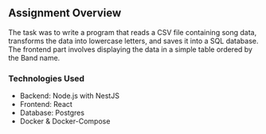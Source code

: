 ## Assignment Overview

The task was to write a program that reads a CSV file containing song data, transforms the data into lowercase letters, and saves it into a SQL database. The frontend part involves displaying the data in a simple table ordered by the Band name.

### Technologies Used

- Backend: Node.js with NestJS
- Frontend: React
- Database: Postgres
- Docker & Docker-Compose
